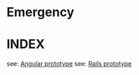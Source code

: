 # Emergency
# INDEX

see: [Angular prototype](/ng/emergencyindex/)
see: [Rails prototype](/rails/emergencyindex/)
